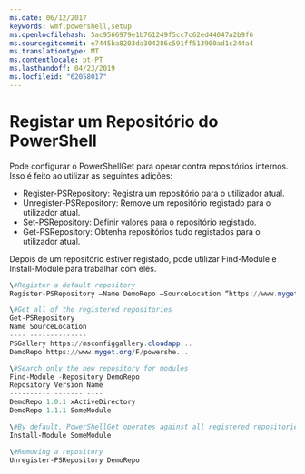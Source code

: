 ```yaml
---
ms.date: 06/12/2017
keywords: wmf,powershell,setup
ms.openlocfilehash: 5ac9566979e1b761249f5cc7c62ed44047a2b9f6
ms.sourcegitcommit: e7445ba8203da304286c591ff513900ad1c244a4
ms.translationtype: MT
ms.contentlocale: pt-PT
ms.lasthandoff: 04/23/2019
ms.locfileid: "62058017"
---
```

# <a name="register-a-powershell-repository"></a>Registar um Repositório do PowerShell
Pode configurar o PowerShellGet para operar contra repositórios internos. Isso é feito ao utilizar as seguintes adições:
- Register-PSRepository: Registra um repositório para o utilizador atual.
- Unregister-PSRepository: Remove um repositório registado para o utilizador atual.
- Set-PSRepository: Definir valores para o repositório registado.
- Get-PSRepository: Obtenha repositórios tudo registados para o utilizador atual.

Depois de um repositório estiver registado, pode utilizar Find-Module e Install-Module para trabalhar com eles.

```powershell
\#Register a default repository
Register-PSRepository –Name DemoRepo –SourceLocation “https://www.myget.org/F/powershellgetdemo/api/v2” –PublishLocation “<https://www.myget.org/F/powershellgetdemo/api/v2>/package” –InstallationPolicy –Trusted

\#Get all of the registered repositories
Get-PSRepository
Name SourceLocation
---- --------------
PSGallery https://msconfiggallery.cloudapp...
DemoRepo https://www.myget.org/F/powershe...

\#Search only the new repository for modules
Find-Module -Repository DemoRepo
Repository Version Name
---------- ------- ----
DemoRepo 1.0.1 xActiveDirectory
DemoRepo 1.1.1 SomeModule

\#By default, PowerShellGet operates against all registered repositories when none is specified. In this example, the “SomeModule” module is installed from the DemoRepo.
Install-Module SomeModule

\#Removing a repository
Unregister-PSRepository DemoRepo
```
